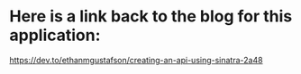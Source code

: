 # Here is a link back to the blog for this application:

https://dev.to/ethanmgustafson/creating-an-api-using-sinatra-2a48